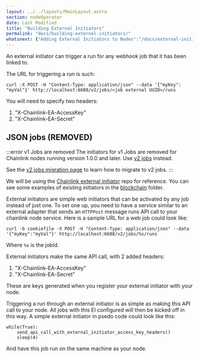 ```yaml
---
layout: ../../layouts/MainLayout.astro
section: nodeOperator
date: Last Modified
title: "Building External Initiators"
permalink: "docs/building-external-initiators/"
whatsnext: {"Adding External Initiators to Nodes":"/docs/external-initiators-in-nodes/"}
---
```


An external initiator can trigger a run for any webhook job that it has been linked to.

The URL for triggering a run is such:

```
curl -X POST -H "Content-Type: application/json" --data '{"myKey": "myVal"}' http://localhost:6688/v2/jobs/<job external UUID>/runs
```

You will need to specify two headers:

1. "X-Chainlink-EA-AccessKey"
1. "X-Chainlink-EA-Secret"

## JSON jobs (REMOVED)

:::error v1 Jobs are removed
 The initiators for v1 Jobs are removed for Chainlink nodes running version 1.0.0 and later. Use [v2 jobs](/docs/jobs) instead.

 See the [v2 jobs migration page](/docs/jobs/migration-v1-v2) to learn how to migrate to v2 jobs.
:::

We will be using the <a href="https://github.com/smartcontractkit/external-initiator">Chainlink external initiator</a> repo for reference. You can see some examples of existing initiators in the <a href="https://github.com/smartcontractkit/external-initiator/tree/master/blockchain" >blockchain</a> folder.

External initiators are simple web initiators that can be activated by any job instead of just one. To set one up, you need to have a service similar to an external adapter that sends an `HTTPPost` message runs API call to your chainlink node service. Here is a sample URL for a web job could look like:

```
curl -b cookiefile -X POST -H "Content-Type: application/json" --data '{"myKey":"myVal"}' http://localhost:6688/v2/jobs/%s/runs
```
Where `%s` is the jobId.

External initiators make the same API call, with 2 added headers:
1. "X-Chainlink-EA-AccessKey"
1. "X-Chainlink-EA-Secret"

These are keys generated when you register your external initiator with your node.

Triggering a run through an external initiator is as simple as making this API call to your node. All jobs with this EI configured will then be kicked off in this way. A simple external initiator in psedo code could look like this:

```
while(True):
    send_api_call_with_external_initiator_access_key_headers()
    sleep(4)
```

And have this job run on the same machine as your node.
